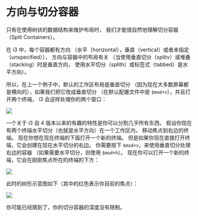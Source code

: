 # 方向与切分容器

只有在使用树状的数据结构来维护布局时，
我们才能很自然地理解切分容器（Split Containers）。

在 i3 中，每个容器都有方向
（水平（horizontal），垂直（vertical）或者未指定（unspecified）），
方向与容器中的布局有关
（当使用垂直切分（splitv）或堆叠（stacking）时是垂直方向，
使用水平切分（splith）或标签式（tabbed）是水平方向）。

所以，在上一个例子中，默认的工作区布局是垂直切分
（因为现在大多数屏幕都是横向的），如果我们把它改成垂直切分
（在默认配置文件中是 `$mod+v`），并且打开两个终端，
i3 会这样处理你的两个窗口：

![](./tree-shot2.png)

一个关于 i3 自 4 版本以来的有趣的特性是你可以分割几乎所有东西。
假设你现在有两个终端水平切分（也就是水平方向）在一个工作区内，
移动焦点到右边的终端。
现在你想在现在终端的下面打开一个新的终端。
但是如果你现在直接打开终端，它会创建在现在水平切分的右边。
你需要按下 `$mod+v`，来使用垂直切分处理右边的容器
（如果需要水平切分，则使用 `$mod+h`）。
现在你可以打开一个新的终端，它会在刚刚焦点所在的终端的下方：

![](./tree-shot1.png)

此时的树形示意图如下（其中的红色表示你目前的焦点）：

![](./img/splitv-tree.svg)

你可能已经猜到了，你的切分容器的深度没有限制。

